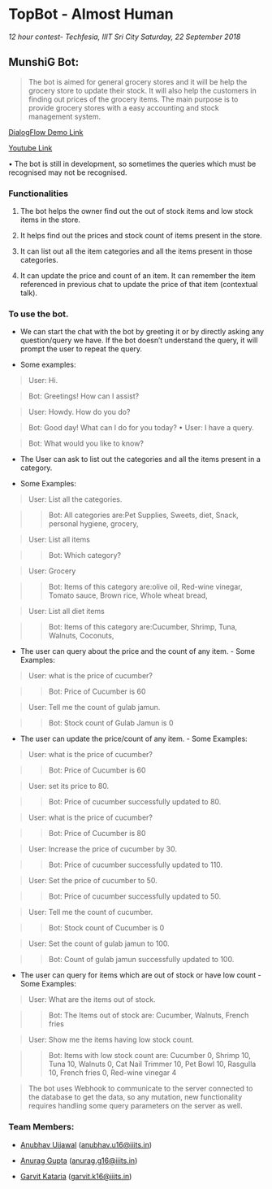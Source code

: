 # TopBot - Almost Human
  _12 hour contest- Techfesia, IIIT Sri City
  Saturday, 22 September 2018_
  
## MunshiG Bot:

> The bot is aimed for general grocery stores and it will be help the grocery store to update their stock. It will also help the customers in finding out prices of the grocery items. The main purpose is to provide grocery stores with a easy accounting and stock management system.

 [DialogFlow Demo Link](https://bot.dialogflow.com/078b9e27-8090-4cd2-8bb0-1daed2b7b53d)
 
 [Youtube Link](https://youtu.be/ldi-MGSh-Rs)

• The bot is still in development, so sometimes the queries which must be recognised may not be recognised.

### Functionalities

1. The bot helps the owner find out the out of stock items and low stock items in the store.

2. It helps find out the prices and stock count of items present in the store.

3. It can list out all the item categories and all the items present in those categories.

4. It can update the price and count of an item. It can remember the item referenced in previous chat to update the price of that item (contextual talk).

### To use the bot.

* We can start the chat with the bot by greeting it or by directly asking any question/query we have. If the bot doesn’t understand the query, it will prompt the user to repeat the query.

- Some examples:

> User: Hi.

> Bot: Greetings! How can I assist?

> User: Howdy. How do you do?

> Bot: Good day! What can I do for you today? • User: I have a query.

> Bot: What would you like to know?

* The User can ask to list out the categories and all the items present in a category.

- Some Examples:

> User: List all the categories.

>> Bot: All categories are:Pet Supplies, Sweets, diet, Snack, personal hygiene, grocery,

> User: List all items

>> Bot: Which category?

> User: Grocery

>> Bot: Items of this category are:olive oil, Red-wine vinegar, Tomato sauce, Brown rice, Whole wheat bread,

> User: List all diet items

>> Bot: Items of this category are:Cucumber, Shrimp, Tuna, Walnuts, Coconuts,

* The user can query about the price and the count of any item. - Some Examples:

> User: what is the price of cucumber?

>> Bot: Price of Cucumber is 60

> User: Tell me the count of gulab jamun.

>> Bot: Stock count of Gulab Jamun is 0

* The user can update the price/count of any item. - Some Examples:

> User: what is the price of cucumber?

>> Bot: Price of Cucumber is 60

> User: set its price to 80.

>> Bot: Price of cucumber successfully updated to 80. 

> User: what is the price of cucumber?

>> Bot: Price of Cucumber is 80

> User: Increase the price of cucumber by 30.

>> Bot: Price of cucumber successfully updated to 110.

> User: Set the price of cucumber to 50.

>> Bot: Price of cucumber successfully updated to 50.

> User: Tell me the count of cucumber.

>> Bot: Stock count of Cucumber is 0

> User: Set the count of gulab jamun to 100.

>> Bot: Count of gulab jamun successfully updated to 100.

* The user can query for items which are out of stock or have low count - Some Examples:

> User: What are the items out of stock.

>> Bot: The Items out of stock are: Cucumber, Walnuts, French fries

> User: Show me the items having low stock count.

>> Bot: Items with low stock count are: Cucumber 0, Shrimp 10, Tuna 10, Walnuts 0, Cat Nail Trimmer 10, Pet Bowl 10, Rasgulla 10, French fries 0, Red-wine vinegar 4

> The bot uses Webhook to communicate to the server connected to the database to get the data, so any mutation, new functionality requires handling some query parameters on the server as well.

### Team Members:

* [Anubhav Ujjawal](https://github.com/AnubhavUjjawal) (anubhav.u16@iiits.in) 

* [Anurag Gupta](https://github.com/anuragiiits) (anurag.g16@iiits.in)

* [Garvit Kataria](https://github.com/garvitkataria) (garvit.k16@iiits.in)
